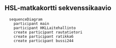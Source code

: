 ## HSL-matkakortti sekvenssikaavio

```mermaid
  sequenceDiagram
    participant main
    participant HKLLaitehallinto
    create participant rautatietori
    create participant ratikka6
    create participant bussi244
```
